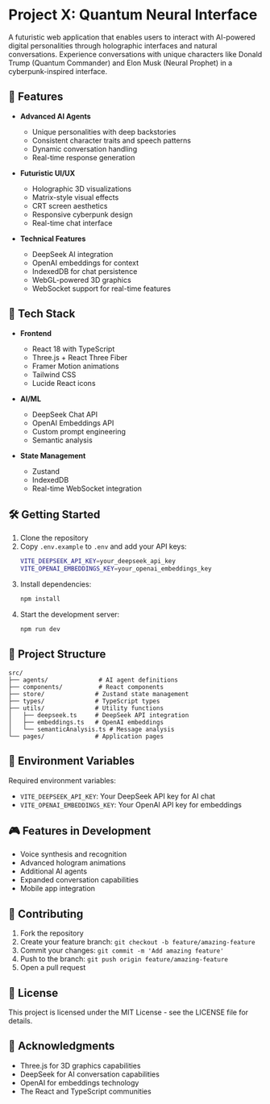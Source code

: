# Project X: Quantum Neural Interface

A futuristic web application that enables users to interact with AI-powered digital personalities through holographic interfaces and natural conversations. Experience conversations with unique characters like Donald Trump (Quantum Commander) and Elon Musk (Neural Prophet) in a cyberpunk-inspired interface.

## 🌟 Features

- **Advanced AI Agents**
  - Unique personalities with deep backstories
  - Consistent character traits and speech patterns
  - Dynamic conversation handling
  - Real-time response generation

- **Futuristic UI/UX**
  - Holographic 3D visualizations
  - Matrix-style visual effects
  - CRT screen aesthetics
  - Responsive cyberpunk design
  - Real-time chat interface

- **Technical Features**
  - DeepSeek AI integration
  - OpenAI embeddings for context
  - IndexedDB for chat persistence
  - WebGL-powered 3D graphics
  - WebSocket support for real-time features

## 🚀 Tech Stack

- **Frontend**
  - React 18 with TypeScript
  - Three.js + React Three Fiber
  - Framer Motion animations
  - Tailwind CSS
  - Lucide React icons

- **AI/ML**
  - DeepSeek Chat API
  - OpenAI Embeddings API
  - Custom prompt engineering
  - Semantic analysis

- **State Management**
  - Zustand
  - IndexedDB
  - Real-time WebSocket integration

## 🛠 Getting Started

1. Clone the repository
2. Copy `.env.example` to `.env` and add your API keys:
   ```bash
   VITE_DEEPSEEK_API_KEY=your_deepseek_api_key
   VITE_OPENAI_EMBEDDINGS_KEY=your_openai_embeddings_key
   ```
3. Install dependencies:
   ```bash
   npm install
   ```
4. Start the development server:
   ```bash
   npm run dev
   ```

## 📁 Project Structure

```
src/
├── agents/              # AI agent definitions
├── components/          # React components
├── store/              # Zustand state management
├── types/              # TypeScript types
├── utils/              # Utility functions
│   ├── deepseek.ts     # DeepSeek API integration
│   ├── embeddings.ts   # OpenAI embeddings
│   └── semanticAnalysis.ts # Message analysis
└── pages/              # Application pages
```

## 🔑 Environment Variables

Required environment variables:

- `VITE_DEEPSEEK_API_KEY`: Your DeepSeek API key for AI chat
- `VITE_OPENAI_EMBEDDINGS_KEY`: Your OpenAI API key for embeddings

## 🎮 Features in Development

- Voice synthesis and recognition
- Advanced hologram animations
- Additional AI agents
- Expanded conversation capabilities
- Mobile app integration

## 🤝 Contributing

1. Fork the repository
2. Create your feature branch: `git checkout -b feature/amazing-feature`
3. Commit your changes: `git commit -m 'Add amazing feature'`
4. Push to the branch: `git push origin feature/amazing-feature`
5. Open a pull request

## 📝 License

This project is licensed under the MIT License - see the LICENSE file for details.

## 🙏 Acknowledgments

- Three.js for 3D graphics capabilities
- DeepSeek for AI conversation capabilities
- OpenAI for embeddings technology
- The React and TypeScript communities